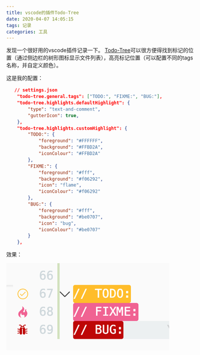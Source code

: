 ```yaml
---
title: vscode的插件Todo-Tree
date: 2020-04-07 14:05:15
tags: 记录
categories: 工具
---
```


发现一个很好用的vscode插件记录一下。
[Todo-Tree](https://marketplace.visualstudio.com/items?itemName=Gruntfuggly.todo-tree)可以很方便得找到标记的位置（通过侧边栏的树形图标显示文件列表），高亮标记位置（可以配置不同的tags名称，并自定义颜色）。

这是我的配置：

```json
   // settings.json
    "todo-tree.general.tags": ["TODO:", "FIXME:", "BUG:"],
    "todo-tree.highlights.defaultHighlight": {
        "type": "text-and-comment",
        "gutterIcon": true,
    },
    "todo-tree.highlights.customHighlight": {
        "TODO:": {
            "foreground": "#FFFFFF",
            "background": "#FFBD2A",
            "iconColour": "#FFBD2A"
        },
        "FIXME:": {
            "foreground": "#fff",
            "background": "#f06292",
            "icon": "flame",
            "iconColour": "#f06292"
        },
        "BUG:": {
            "foreground": "#fff",
            "background": "#be0707",
            "icon": "bug",
            "iconColour": "#be0707"
        }
    },
```

效果：

![](/images/result.png)

